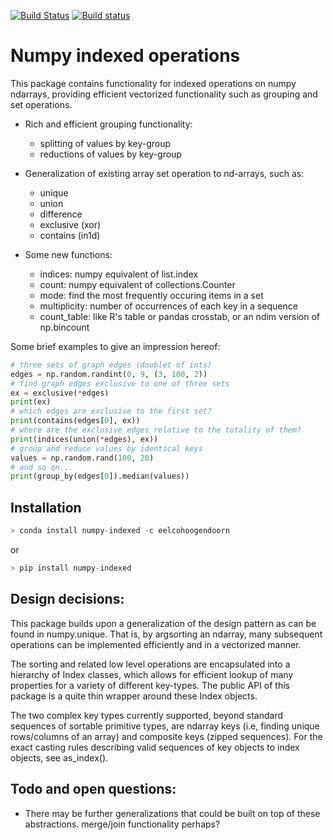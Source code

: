 [![Build Status](https://travis-ci.org/EelcoHoogendoorn/Numpy_arraysetops_EP.svg?branch=master)](https://travis-ci.org/EelcoHoogendoorn/Numpy_arraysetops_EP)
[![Build status](https://ci.appveyor.com/api/projects/status/h7w191ovpa9dcfum?svg=true)](https://ci.appveyor.com/project/clinicalgraphics/numpy-arraysetops-ep)

Numpy indexed operations
====================

This package contains functionality for indexed operations on numpy ndarrays, providing efficient vectorized functionality such as grouping and set operations.

* Rich and efficient grouping functionality:
  * splitting of values by key-group
  * reductions of values by key-group

* Generalization of existing array set operation to nd-arrays, such as:
  * unique
  * union
  * difference
  * exclusive (xor)
  * contains (in1d)

* Some new functions:
  * indices: numpy equivalent of list.index
  * count: numpy equivalent of collections.Counter
  * mode: find the most frequently occuring items in a set
  * multiplicity: number of occurrences of each key in a sequence
  * count_table: like R's table or pandas crosstab, or an ndim version of np.bincount

Some brief examples to give an impression hereof:
```python
# three sets of graph edges (doublet of ints)
edges = np.random.randint(0, 9, (3, 100, 2))
# find graph edges exclusive to one of three sets
ex = exclusive(*edges)
print(ex)
# which edges are exclusive to the first set?
print(contains(edges[0], ex))
# where are the exclusive edges relative to the totality of them?
print(indices(union(*edges), ex))
# group and reduce values by identical keys
values = np.random.rand(100, 20)
# and so on...
print(group_by(edges[0]).median(values))
```

## Installation
```python
> conda install numpy-indexed -c eelcohoogendoorn
```
or
```python
> pip install numpy-indexed
```

## Design decisions:
This package builds upon a generalization of the design pattern as can be found in numpy.unique. That is, by argsorting an ndarray, many subsequent operations can be implemented efficiently and in a vectorized manner.

The sorting and related low level operations are encapsulated into a hierarchy of Index classes, which allows for efficient lookup of many properties for a variety of different key-types. The public API of this package is a quite thin wrapper around these Index objects.

The two complex key types currently supported, beyond standard sequences of sortable primitive types, are ndarray keys (i.e, finding unique rows/columns of an array) and composite keys (zipped sequences). For the exact casting rules describing valid sequences of key objects to index objects, see as_index().

## Todo and open questions:
*	There may be further generalizations that could be built on top of these abstractions. merge/join functionality perhaps?

